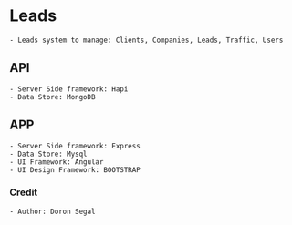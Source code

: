 # Leads
	- Leads system to manage: Clients, Companies, Leads, Traffic, Users

## API
	- Server Side framework: Hapi
	- Data Store: MongoDB

## APP
	- Server Side framework: Express
	- Data Store: Mysql
	- UI Framework: Angular
	- UI Design Framework: BOOTSTRAP

### Credit
	- Author: Doron Segal

